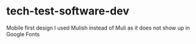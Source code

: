 # tech-test-software-dev

Mobile first design
I used Mulish instead of Muli as it does not show up in Google Fonts
